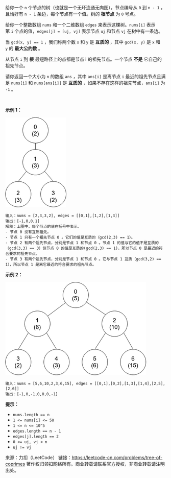 给你一个 ```n``` 个节点的树（也就是一个无环连通无向图），节点编号从 ```0``` 到 ```n - 1``` ，且恰好有 ```n - 1``` 条边，每个节点有一个值。树的 **根节点** 为 ```0``` 号点。

给你一个整数数组 ```nums``` 和一个二维数组 ```edges``` 来表示这棵树。```nums[i]``` 表示第 ```i``` 个点的值，```edges[j] = [uj, vj]``` 表示节点 ```uj``` 和节点 ```vj``` 在树中有一条边。

当 ```gcd(x, y) == 1``` ，我们称两个数 ```x``` 和 ```y``` 是 **互质的** ，其中 ```gcd(x, y)``` 是 ```x``` 和 ```y``` 的 **最大公约数** 。

从节点 ```i``` 到 **根** 最短路径上的点都是节点 i 的祖先节点。一个节点 **不是** 它自己的祖先节点。

请你返回一个大小为 ```n``` 的数组 ```ans``` ，其中 ```ans[i]``` 是离节点 ```i``` 最近的祖先节点且满足 ```nums[i]``` 和 ```nums[ans[i]]``` 是 **互质的** ，如果不存在这样的祖先节点，```ans[i]``` 为 ```-1``` 。

 

**示例 1：**

![img](https://github.com/Zhenghao-Liu/LeetCode_problem-and-solution/blob/master/1766.互质树/1766_1.png)
```
输入：nums = [2,3,3,2], edges = [[0,1],[1,2],[1,3]]
输出：[-1,0,0,1]
解释：上图中，每个节点的值在括号中表示。
- 节点 0 没有互质祖先。
- 节点 1 只有一个祖先节点 0 。它们的值是互质的（gcd(2,3) == 1）。
- 节点 2 有两个祖先节点，分别是节点 1 和节点 0 。节点 1 的值与它的值不是互质的（gcd(3,3) == 3）但节点 0 的值是互质的(gcd(2,3) == 1)，所以节点 0 是最近的符合要求的祖先节点。
- 节点 3 有两个祖先节点，分别是节点 1 和节点 0 。它与节点 1 互质（gcd(3,2) == 1），所以节点 1 是离它最近的符合要求的祖先节点。
```
**示例 2：**

![img](https://github.com/Zhenghao-Liu/LeetCode_problem-and-solution/blob/master/1766.互质树/1766_2.png)
```
输入：nums = [5,6,10,2,3,6,15], edges = [[0,1],[0,2],[1,3],[1,4],[2,5],[2,6]]
输出：[-1,0,-1,0,0,0,-1]
```

**提示：**

* ```nums.length == n```
* ```1 <= nums[i] <= 50```
* ```1 <= n <= 10^5```
* ```edges.length == n - 1```
* ```edges[j].length == 2```
* ```0 <= uj, vj < n```
* ```uj != vj```

来源：力扣（LeetCode）
链接：https://leetcode-cn.com/problems/tree-of-coprimes
著作权归领扣网络所有。商业转载请联系官方授权，非商业转载请注明出处。
